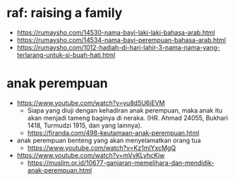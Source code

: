 # raf: raising a family

* https://rumaysho.com/14530-nama-bayi-laki-laki-bahasa-arab.html
* https://rumaysho.com/14534-nama-bayi-perempuan-bahasa-arab.html
* https://rumaysho.com/1012-hadiah-di-hari-lahir-3-nama-nama-yang-terlarang-untuk-si-buah-hati.html

# anak perempuan
* https://www.youtube.com/watch?v=yu8d5U6jEVM
  * Siapa yang diuji dengan kehadiran anak perempuan, maka anak itu akan menjadi tameng baginya di neraka. 
    (HR. Ahmad 24055, Bukhari 1418, Turmudzi 1915, dan yang lainnya).
  * https://firanda.com/498-keutamaan-anak-perempuan.html
* anak perempuan benteng yang akan menyelamatkan orang tua
  * https://www.youtube.com/watch?v=Kz1mlYxcMgQ
* https://www.youtube.com/watch?v=mVvKLyhcKjw
  * https://muslim.or.id/10677-ganjaran-memelihara-dan-mendidik-anak-perempuan.html
